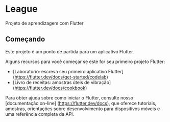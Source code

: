 # League

Projeto de aprendizagem com Flutter

## Começando

Este projeto é um ponto de partida para um aplicativo Flutter.

Alguns recursos para você começar se este for seu primeiro projeto Flutter:

- [Laboratório: escreva seu primeiro aplicativo Flutter] (https://flutter.dev/docs/get-started/codelab)
- [Livro de receitas: amostras úteis de vibração] (https://flutter.dev/docs/cookbook)

Para obter ajuda sobre como iniciar o Flutter, consulte nosso
[documentação on-line] (https://flutter.dev/docs), que oferece tutoriais,
amostras, orientações sobre desenvolvimento para dispositivos móveis e uma referência completa da API.
